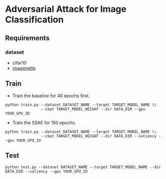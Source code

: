 # Adversarial Attack for Image Classification

## Requirements

### dataset

*  cifar10
* [imagenette]( https://github.com/fastai/fastai )

## Train 

* Train the baseline for 40 epochs first.

```shell
python train.py --dataset DATASET_NAME --target TARGET_MODEL_NAME \\
				--ckpt TARGET_MODEL_WEIGHT --dir DATA_DIR --gpu YOUR_GPU_ID
```

* Train the SSAE for 150 epochs.

```shell
python train.py --dataset DATASET_NAME --target TARGET_MODEL_NAME \\
				--ckpt TARGET_MODEL_WEIGHT --dir DATA_DIR --saliency --gpu YOUR_GPU_ID
```

## Test

```shell
python test.py --dataset DATASET_NAME --target TARGET_MODEL_NAME --dir DATA_DIR --saliency --gpu YOUR_GPU_ID
```

